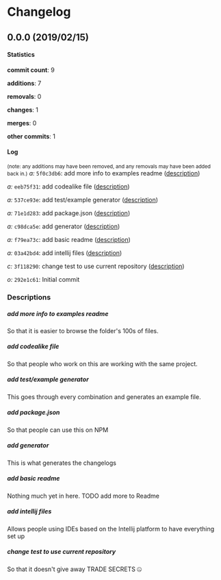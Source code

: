 # Changelog
## 0.0.0 (2019/02/15)
#### Statistics
**commit count**: 9

**additions**: 7

**removals**: 0

**changes**: 1

**merges**: 0

**other commits**: 1

#### Log
<small>(note: any additions may have been removed, and any removals may have been added back in.)</small>
*a:* `5f0c3db6`: add more info to examples readme ([description](#add-more-info-to-examples-readme-21))

*a:* `eeb75f31`: add codealike file ([description](#add-codealike-file-21))

*a:* `537ce93e`: add test/example generator ([description](#add-testexample-generator-21))

*a:* `71e1d283`: add package.json ([description](#add-packagejson-21))

*a:* `c98dca5e`: add generator ([description](#add-generator-21))

*a:* `f79ea73c`: add basic readme ([description](#add-basic-readme-21))

*a:* `03a42bd4`: add intellij files ([description](#add-intellij-files-21))

*c:* `3f118290`: change test to use current repository ([description](#change-test-to-use-current-repository-21))

*o:* `292e1c61`: Initial commit

### Descriptions
##### add more info to examples readme
So that it is easier to browse the folder's 100s of files.
##### add codealike file
So that people who work on this are working with the same project.
##### add test/example generator
This goes through every combination and generates an example file.
##### add package.json
So that people can use this on NPM
##### add generator
This is what generates the changelogs
##### add basic readme
Nothing much yet in here. TODO add more to Readme
##### add intellij files
Allows people using IDEs based on the Intellij platform to have everything set up
##### change test to use current repository
So that it doesn't give away TRADE SECRETS 🤐
